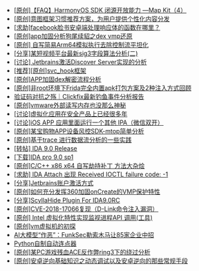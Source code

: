 + [[原创]【FAQ】HarmonyOS SDK 闭源开放能力 —Map Kit（4）](https://bbs.kanxue.com/thread-285236.htm)
+ [[原创]意图框架习惯推荐方案，为用户提供个性化内容分发](https://bbs.kanxue.com/thread-285235.htm)
+ [[求助]facebook脸书安卓端处理响应体的函数在哪里？](https://bbs.kanxue.com/thread-283610.htm)
+ [[原创]app加固分析狗尾续貂之dex vmp还原](https://bbs.kanxue.com/thread-285212.htm)
+ [[原创] 自写简易Arm64模拟执行去除控制流平坦化](https://bbs.kanxue.com/thread-284890.htm)
+ [[分享]某短视频平台最新sig3字段算法分析(二)](https://bbs.kanxue.com/thread-285222.htm)
+ [[讨论] Jetbrains激活Discover Server实现的分析](https://bbs.kanxue.com/thread-283941.htm)
+ [[推荐][原创]svc_hook框架](https://bbs.kanxue.com/thread-284713.htm)
+ [[原创]APP加固dex解密流程分析](https://bbs.kanxue.com/thread-280609.htm)
+ [[原创]非root环境下Frida完全内置apk打包方案及2种注入方式回顾](https://bbs.kanxue.com/thread-284482.htm)
+ [验证码对抗之殇｜Clickfix最新钓鱼事件分析报告](https://bbs.kanxue.com/thread-285237.htm)
+ [[原创]vmware外部读写内存也没那么神秘](https://bbs.kanxue.com/thread-284956.htm)
+ [[讨论]虚拟化应用在安全产品上已经很多年](https://bbs.kanxue.com/thread-285058.htm)
+ [[讨论]iOS APP 应用里面运行一个其他 IPA（微信双开）](https://bbs.kanxue.com/thread-283810.htm)
+ [[原创]某宝购物APP设备风控SDK-mtop简单分析](https://bbs.kanxue.com/thread-284241.htm)
+ [[原创]基于trace 进行数据流分析的一些实践](https://bbs.kanxue.com/thread-285243.htm)
+ [[转帖] IDA 9.0 Release](https://bbs.kanxue.com/thread-283917.htm)
+ [[下载]IDA pro 9.0 sp1](https://bbs.kanxue.com/thread-285234.htm)
+ [[原创]C/C++ x86 x64 自写劫持补丁 方法大杂烩](https://bbs.kanxue.com/thread-282745.htm)
+ [[求助] IDA Attach 出现 Received IOCTL failure code: -1](https://bbs.kanxue.com/thread-285242.htm)
+ [[分享]Jetbrains账户激活方式](https://bbs.kanxue.com/thread-284298.htm)
+ [[原创]如何充分发挥360加固onCreate的VMP保护特性](https://bbs.kanxue.com/thread-285241.htm)
+ [[分享]ScyllaHide Plugin For IDA9.0RC](https://bbs.kanxue.com/thread-284937.htm)
+ [[原创]CVE-2018-17066复现（D-Link命令注入漏洞）](https://bbs.kanxue.com/thread-282039.htm)
+ [[原创] Intel 虚拟化特性实现监视进程API 调用(工具)](https://bbs.kanxue.com/thread-283716.htm)
+ [[原创]vm虚拟机的初探](https://bbs.kanxue.com/thread-284883.htm)
+ [AI大模型“作恶”：FunkSec勒索木马让85家企业中招](https://bbs.kanxue.com/thread-285246.htm)
+ [Python自制自动连点器](https://bbs.kanxue.com/thread-284780.htm)
+ [[原创]某PC游戏残血ACE反作弊ring3下的绕过分析](https://bbs.kanxue.com/thread-284667.htm)
+ [[原创]安卓逆向基础知识之动态调试以及安卓逆向的那些常规手段](https://bbs.kanxue.com/thread-279978.htm)

